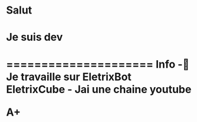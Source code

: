 <h1> Salut <h1>
<h1>Je suis dev<h1>
=====================
Info
-👜 Je travaille sur EletrixBot EletrixCube
- Jai une chaine youtube

A+

